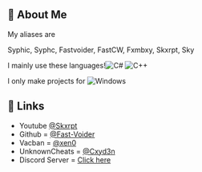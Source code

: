 
## 🚀 About Me
My aliases are

Syphic, Syphc, Fastvoider, FastCW, Fxmbxy, Skxrpt, Sky

I mainly use these languages!![C#](https://img.shields.io/badge/C%23-239120?style=for-the-badge&logo=c-sharp&logoColor=white) ![C++](https://img.shields.io/badge/C%2B%2B-00599C?style=for-the-badge&logo=c%2B%2B&logoColor=white)

I only make projects for ![Windows](https://img.shields.io/badge/Windows-0078D6?style=for-the-badge&logo=windows&logoColor=white)

## 🔗 Links

- Youtube [@Skxrpt](https://youtube.com/@Skxrpt)
- Github = [@Fast-Voider](https://www.github.com/Fast-Voider)
- Vacban = [@xen0](https://vacban.wtf/members/70676/)
- UnknownCheats = [@Cxyd3n](https://www.unknowncheats.me/forum/members/4702196.html)
- Discord Server = [Click here](https://discord.gg/Ds6fsvYTVW)
